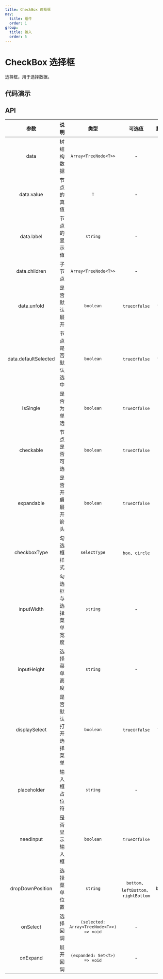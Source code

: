 ```yaml
---
title: CheckBox 选择框
nav:
  title: 组件
  order: 1
group:
  title: 输入
  order: 5
---
```


# CheckBox 选择框

选择框，用于选择数据。

## 代码演示

<code src="./demo/basic.tsx"></code>

<code src="./demo/disabled.tsx"></code>

<!-- 
<code src="./demo/trigger.tsx"></code>

<code src="./demo/forbidden.tsx"></code>

<code src="./demo/location.tsx"></code>  -->

## API

| 参数 | 说明 | 类型 | 可选值 | 默认值 |
| :---: | :---: | :---: | :---: | :---: |
| data | 树结构数据 | `Array<TreeNode<T>>` | - | - |
| data.value | 节点的真值 | `T` | - | - |
| data.label | 节点的显示值 | `string` | - | - |
| data.children | 子节点 | `Array<TreeNode<T>>` | - | - |
| data.unfold | 是否默认展开 | `boolean` | `true`or`false` | `false` |
| data.defaultSelected | 节点是否默认选中 | `boolean` | `true`or`false` | `false` |
| isSingle | 是否为单选 | `boolean` | `true`or`false` | `true` |
| checkable | 节点是否可选 | `boolean` | `true`or`false` | `true` |
| expandable | 是否开启展开箭头 | `boolean` | `true`or`false` | `true` |
| checkboxType | 勾选框样式 | `selectType` | `box`、`circle` | `box` |
| inputWidth | 勾选框与选择菜单宽度 | `string` | - | - |
| inputHeight | 选择菜单高度 | `string` | - | - |
| displaySelect | 是否默认打开选择菜单 | `boolean` | `true`or`false` | `false` |
| placeholder | 输入框占位符 | `string` | - | - |
| needInput | 是否显示输入框 | `boolean` | `true`or`false` | `true` |
| dropDownPosition | 选择菜单位置 | `string` | `bottom`、`leftBottom`、`rightBottom` | `bottom` |
| onSelect | 选择回调 | `(selected: Array<TreeNode<T>>) => void` | - | - |
| onExpand | 展开回调 | `(expanded: Set<T>) => void` | - | - |
